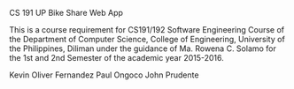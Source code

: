 CS 191 UP Bike Share Web App

This is a course requirement for CS191/192 Software Engineering Course of the Department of Computer Science, College of Engineering, University of the Philippines, Diliman under the guidance of Ma. Rowena C. Solamo for the 1st and 2nd Semester of the academic year 2015-2016.

<Name of Your Group>

Kevin Oliver Fernandez
Paul Ongoco
John Prudente

